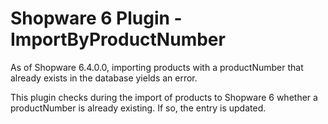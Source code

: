 # Shopware 6 Plugin - ImportByProductNumber

As of Shopware 6.4.0.0, importing products with a productNumber that already exists in the database yields an error.

This plugin checks during the import of products to Shopware 6 whether a productNumber is already existing.
If so, the entry is updated.
